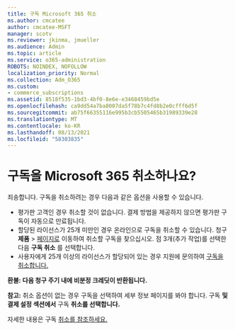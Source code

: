 ```yaml
---
title: 구독 Microsoft 365 취소
ms.author: cmcatee
author: cmcatee-MSFT
manager: scotv
ms.reviewer: jkinma, jmueller
ms.audience: Admin
ms.topic: article
ms.service: o365-administration
ROBOTS: NOINDEX, NOFOLLOW
localization_priority: Normal
ms.collection: Adm_O365
ms.custom:
- commerce_subscriptions
ms.assetid: 8518f535-1bd3-4bf0-8e6e-e3468459bd5e
ms.openlocfilehash: ca9dd54a7ba8007da5f78b7c4fd8b2e0cfff6d5f
ms.sourcegitcommit: ab75f66355116e995b3cb5505465b31989339e28
ms.translationtype: MT
ms.contentlocale: ko-KR
ms.lasthandoff: 08/13/2021
ms.locfileid: "58303835"
---
```

# <a name="canceling-your-microsoft-365-subscription"></a>구독을 Microsoft 365 취소하나요?

죄송합니다. 구독을 취소하려는 경우 다음과 같은 옵션을 사용할 수 있습니다.
  
- 평가판 고객인 경우 취소할 것이 없습니다. 결제 방법을 제공하지 않으면 평가판 구독이 자동으로 만료됩니다.
- 할당된 라이선스가 25개 미만인 경우 온라인으로 구독을 취소할 수 있습니다. 청구 **제품** \> [페이지로](https://go.microsoft.com/fwlink/p/?linkid=842054) 이동하여 취소할 구독을 찾으십시오. 점 3개(추가 작업)를 선택한 다음 **구독 취소** 를 선택합니다.
- 사용자에게 25개 이상의 라이선스가 할당되어 있는 경우 지원에 문의하여 [구독을 취소합니다.](https://go.microsoft.com/fwlink/p/?linkid=518322)

**환불: 다음 청구 주기 내에 비분정 크레딧이 반환됩니다.**

**참고:** 취소 옵션이 없는 경우 구독을 선택하여 세부 정보 페이지를 봐야 합니다. 구독 **및 결제 설정 섹션에서** 구독 **취소를 선택합니다.**

자세한 내용은 구독 [취소를 참조하세요.](https://docs.microsoft.com/microsoft-365/commerce/subscriptions/cancel-your-subscription)